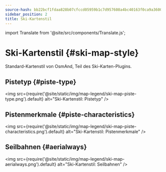 ```yaml
---
source-hash: bb22bcf1fdaa828b07cfccd05959b1c7d957608a4bc40163f0ca9a3600f43560
sidebar_position: 2
title: Ski-Kartenstil
---
```

import Translate from '@site/src/components/Translate.js';

# Ski-Kartenstil {#ski-map-style}
Standard-Kartenstil von OsmAnd, Teil des Ski-Karten-Plugins.
<Translate android="yes" id="ski_map_render_descr" />

## Pistetyp {#piste-type}
<img src={require('@site/static/img/map-legend/ski-map-piste-type.png').default} alt="Ski-Kartenstil: Pistetyp" />

## Pistenmerkmale {#piste-characteristics}
<img src={require('@site/static/img/map-legend/ski-map-piste-characteristics.png').default} alt="Ski-Kartenstil: Pistenmerkmale" />

## Seilbahnen {#aerialways}
<img src={require('@site/static/img/map-legend/ski-map-aerialways.png').default} alt="Ski-Kartenstil: Seilbahnen" />